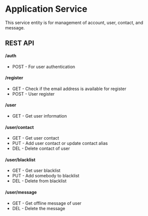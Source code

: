 # Application Service

This service entity is for management of account, user, contact, and message.

## REST API

#### /auth
* POST - For user authentication

#### /register
* GET - Check if the email address is available for register
* POST - User register

#### /user
* GET - Get user information

#### /user/contact
* GET - Get user contact
* PUT - Add user contact or update contact alias
* DEL - Delete contact of user

#### /user/blacklist
* GET - Get user blacklist
* PUT - Add somebody to blacklist
* DEL - Delete from blacklist

#### /user/message
* GET - Get offline message of user
* DEL - Delete the message